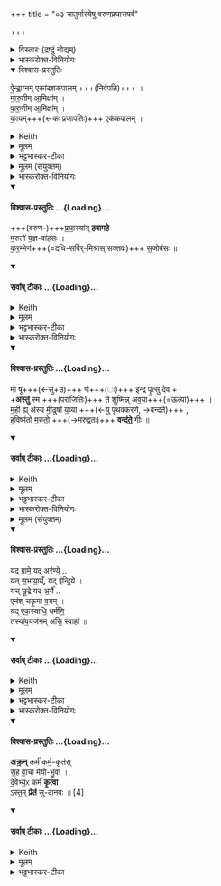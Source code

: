 +++
title = "०३ चातुर्मास्येषु वरुणप्रघासपर्व"

+++

<details><summary>विस्तारः (द्रष्टुं नोद्यम्)</summary>

२ गायत्री
३ विराट् स्थाना
४ महापङ्क्तिः
५ अनुष्टुप्
विश्वेदेवा ऋषयः  
(चातुर्मास्येषु द्वितीयपर्व) वरुणप्रघासपर्व-हविषां ब्राह्मणं पत्न्युुदानयनादि(२-५)करम्भहोममन्त्राश्च
</details>

<details><summary>भास्करोक्त-विनियोगः</summary>

1अथ वरुणप्रघासहवींषि विदधाति - ऐन्द्राग्नमित्यादि ॥ एतानि चत्वारि हवींषि पञ्चसञ्चरातिरिक्तानि । 'एतद्ब्राह्मणान्येव पञ्च हवींषि । 'अथैष ऐन्द्राग्नो भवति' इत्यादि ब्राह्मणम् । तेन सञ्चरैस्सह नव भवन्ति । 
</details>

<details open><summary>विश्वास-प्रस्तुतिः</summary>

ऐ॒न्द्रा॒ग्नम् एका॑दशकपालम्   +++(निर्वपति)+++  ।   
मा॒रु॒तीम् आ॒मिक्षा॑म् ।   
वा॒रु॒णीम् आ॒मिक्षा॑म्  ।   
का॒यम्+++(←कः प्रजापतिः)+++ एक॑कपालम् ।   
</details>

<details><summary>Keith</summary>

He offers on eleven potsherds to Indra and Agni,  
clotted curds to the Maruts,  
clotted curds to Varuna,  
and on one potsherd to Ka.
</details>

<details><summary>मूलम्</summary>

ऐ॒न्द्रा॒ग्नमेका॑दशकपालम्   +++(निर्वपति)+++  ।   
मा॒रु॒तीमा॒मिक्षा॑म् ।   
वा॒रु॒णीमा॒मिक्षा॑म्  ।   
का॒यमेक॑कपालम् ।   
</details>

<details><summary>भट्टभास्कर-टीका</summary>

को देवता अस्य कायम् । 'कस्येत्' इतीत्वम् । कः प्रजापतिः ॥
</details>

<details><summary>मूलम् (संयुक्तम्)</summary>

प्रघा॒स्या॑न् हवामहे म॒रुतो॑ य॒ज्ञवा॑हसᳵ कर॒म्भेण॑ स॒जोष॑सः ॥
</details>

<details><summary>भास्करोक्त-विनियोगः</summary>

2गृहीत-करम्भ-पात्रां पत्नीम् उदानयित्वा वाचयति प्रतिप्रस्थाता - प्रघास्यानिति । 
</details>
<div class="js_include" newlevelforh1="4" title="विश्वास-प्रस्तुतिः" unfilled url="/vedAH_yajuH/taittirIyam/sArasvata-vibhAgaH/saMhitA/Rk/vishvAsa-prastutiH/1/8_rAjasUyAdi/03_chAturmAsyeShu_varuNapraghAsaparva/02_praghAsyAn_havAmahe.md">
<details open><summary><h4>विश्वास-प्रस्तुतिः ...{Loading}...</h4></summary>

+++(वरुण-)+++प्र॒घा॒स्या॑न् **हवामहे**  
म॒रुतो॑ य॒ज्ञ-वा॑हसः ।  
क॒र॒म्भेण॑+++(=दधि-सर्पिर्-मिश्रास् सक्तवः)+++ स॒जोष॑सः ॥
</details>
</div>
<div class="js_include" newlevelforh1="4" title="सर्वाष् टीकाः" unfilled url="/vedAH_yajuH/taittirIyam/sArasvata-vibhAgaH/saMhitA/Rk/sarvASh_TIkAH/1/8_rAjasUyAdi/03_chAturmAsyeShu_varuNapraghAsaparva/02_praghAsyAn_havAmahe.md">
<details open><summary><h4>सर्वाष् टीकाः ...{Loading}...</h4></summary>
<details><summary>Keith</summary>

The voracious we invoke,  
The Maruts who bear the sacrifice,  
Rejoicing in the mush.
</details>

<details><summary>मूलम्</summary>

प्र॒घा॒स्या॑न् हवामहे म॒रुतो॑ य॒ज्ञवा॑हसः ।   
कर॒म्भेण॑ स॒जोष॑सः  ॥
</details>

<details><summary>भट्टभास्कर-टीका</summary>

इयं गायत्री ॥ पूर्वपदलोपोत्र द्रष्टव्यः ।  
यथा - देवदत्तो दत्तः, सत्यभामा भामेति । एवं वरुणप्रघासाः प्रघासाः ; तत्र भवास्तेषां सम्बन्धिनो **मरुतः प्रघास्याः** । 'भवे छन्दसि' इति यः । मरुद्विशेषा वा **प्रघास्यास्** तान् **हवामहे** आह्वयामः यजामहे वा । 'बहुलं छन्दसि' इति सम्प्रसारणम् । [यज्ञं वहन्तीति यज्ञवाहसः] 'वहिहाधाञ्भ्यश्छन्दसि' इति विधीयमानोसुन् 'गतिकारकयोरपि पूर्वपदप्रकृतिस्वरत्वं च' इति कारकपूर्वादपि भवति, णिदिति तत्रानुवृत्तेर्वृद्धिः ।  

दधि-सर्पिर्-मिश्रास् सक्तवः **करम्भाः** । जातावेकवचनम् । तद्योगात्ताच्छब्द्यम् । करम्भपात्रैर्हेतुभिः सजोषसस्समानप्रीतीन् परस्परमस्माभिर्वा सप्रीतीन् । 'परादिश्छन्दसि' इत्युत्तरपदाद्युदात्तत्वम् ॥
</details>
</details>
</div>
<details><summary>भास्करोक्त-विनियोगः</summary>

3यजमानः पुरोनुवाक्यामन्वाह - मो षूण इति । 
</details>
<div class="js_include" newlevelforh1="4" title="विश्वास-प्रस्तुतिः" unfilled url="/vedAH_yajuH/taittirIyam/sArasvata-vibhAgaH/saMhitA/Rk/vishvAsa-prastutiH/1/8_rAjasUyAdi/03_chAturmAsyeShu_varuNapraghAsaparva/03_mo_ShU.md">
<details open><summary><h4>विश्वास-प्रस्तुतिः ...{Loading}...</h4></summary>

मो षू+++(←सु+उ)+++ ण॑+++(ः)+++ इन्द्र पृ॒त्सु देव +  
+**अस्तु॑** स्म +++(पराजितिः)+++ ते शुष्मिन्न् अव॒या+++(=ऊत्या)+++ ।  
म॒ही ह्य् अ॑स्य मी॒ढुषो॑ य॒व्या +++(←यु पृथक्करणे, →वन्दते)+++ ,  
ह॒विष्म॑तो म॒रुतो॒ +++(→मरुद्वतः)+++ **वन्द॑ते॒** गीः  ॥
</details>
</div>
<div class="js_include" newlevelforh1="4" title="सर्वाष् टीकाः" unfilled url="/vedAH_yajuH/taittirIyam/sArasvata-vibhAgaH/saMhitA/Rk/sarvASh_TIkAH/1/8_rAjasUyAdi/03_chAturmAsyeShu_varuNapraghAsaparva/03_mo_ShU.md">
<details open><summary><h4>सर्वाष् टीकाः ...{Loading}...</h4></summary>
<details><summary>Keith</summary>

Be not against us in battles, O god Indra  
Let there be expiation to satisfy thee, O impetuous one;  
For great is the barley heap of this bountiful one;  
Rich in oblation are the Maruts whom our song praises.
</details>

<details><summary>मूलम्</summary>

मो षू ण॑ इन्द्र पृ॒त्सु दे॒वास्तु॑ स्म ते शुष्मिन्नव॒या ।
म॒ही ह्य॑स्य मी॒ढुषो॑ य॒व्या ।  
ह॒विष्म॑तो म॒रुतो॒ वन्द॑ते॒ गीः  ॥
</details>

<details><summary>भट्टभास्कर-टीका</summary>

पङ्क्ति-प्रकारो ऽयम् । पादादित्वाद् **अस्त्व्** इति न निहन्यते ।  

**मो** इति प्रतिषेधे । निपात-समुदायो वा ।  
सामर्थ्याल् लभ्या क्रिया ; तस्या एव निषेध-सम्भवात्, **अस्त्व्** इति वक्ष्यमाणत्वाच् च ।  

हे **इन्द्र** देवनादि-गुणक  
अस्माकं **पृत्सु** सङ्ग्रामेषु प्रवृत्तिः  
**(सु) मो** मा भूदिति ।  
**सु** सुष्ठु समीचीनम् एव, सुष्ठु मा भूदिति वा ।  
अस्मान् **पृत्सु** मा कार्षीः - शोभनम् एतद् इति ।  
'सुञः' इति सोष्षत्वम्, 'अन्येषामपि दृश्यते' इति दीर्घत्वम् । 'नश्च धातुस्थोरुषुभ्यः' इति नसो णत्वम् ।   

किञ्च - हे **शुष्मिन्** बलवन् **ते** तव प्रसादात् **अवया** करम्भपात्रयागो **ऽस्तु** - अवयजनम् **अवया** ।  
'अवे यजः' इति ण्विः, छान्दसोन्त्यविकारः । सोर्वा डादेशः ।  
वरुणपाशानाम् अवयजनं विनाशहेतुर् **अस्त्व्** इति यावत् ।

कः पुनरस्य विशेष इति चेद् ब्रूमः -  
हे **इन्द्र अस्य** तव **मीढुषः** सेक्तुः  
सम्बन्धिनीयम् इष्टिः **मही** पृथ्वी  
यस्माद् **यव्या** यव-मात्र-सदृशी अतिस्वल्पेति यावत् ।  
शाखादित्वाद् इवार्थे **यः** ।  
यद्वा - इयम् एवेष्टिः तव प्रसादान् महती **यव्या** यावयित्री वरुणपाशानां पृथक्-करण-समर्थेति यावत् ।  
छान्दसो यः । अन्वादेशत्वाद् अस्येति निहन्यते । दाश्वानादौ **मीढ्वान्** इति निपातितः ।

किञ्च - **हविष्मतश्** चरुमतो मम **गीर् वन्दते** स्तौति ॥
</details>
</details>
</div>
<details><summary>भास्करोक्त-विनियोगः</summary>

4दम्पती याज्यां ब्रूतः - यद्ग्राम इति ।
</details>

<details><summary>मूलम् (संयुक्तम्)</summary>

यद्ग्रामे॒ यदर॑ण्ये॒ यत् स॒भाया॒य्ँयदि॑न्द्रि॒ये । यच्छू॒द्रे यद॒र्य॑ एन॑श्चकृ॒मा व॒यम् । यदेक॒स्याधि॒ धर्म॑णि॒ तस्या॑व॒यज॑नमसि॒ स्वाहा॑ ॥  
</details>
<div class="js_include" newlevelforh1="4" title="विश्वास-प्रस्तुतिः" unfilled url="/vedAH_yajuH/taittirIyam/sArasvata-vibhAgaH/saMhitA/Rk/vishvAsa-prastutiH/1/8_rAjasUyAdi/03_chAturmAsyeShu_varuNapraghAsaparva/04_yad_grAme.md">
<details open><summary><h4>विश्वास-प्रस्तुतिः ...{Loading}...</h4></summary>

यद् ग्रामे॒ यद् अर॑ण्ये॒ ..  
यत् स॒भाया॒य्ँ, यद् इ॑न्द्रि॒ये ।    
यच् छू॒द्रे यद् अ॒र्ये॑ ..   
एन॑श् चकृ॒मा व॒यम् ।     
यद् एक॒स्याधि॒ धर्म॑णि॒    
तस्या॑व॒यज॑नम् असि॒ स्वाहा॑  ॥
</details>
</div>
<div class="js_include" newlevelforh1="4" title="सर्वाष् टीकाः" unfilled url="/vedAH_yajuH/taittirIyam/sArasvata-vibhAgaH/saMhitA/Rk/sarvASh_TIkAH/1/8_rAjasUyAdi/03_chAturmAsyeShu_varuNapraghAsaparva/04_yad_grAme.md">
<details open><summary><h4>सर्वाष् टीकाः ...{Loading}...</h4></summary>
<details><summary>Keith</summary>

The wrong we have done in village or wild,  
In the assembly, in our members,  
The wrong to Śudra or Aryan,  
The wrong contrary to the law of either,  
Of that thou art the expiation; hail!
</details>

<details><summary>मूलम्</summary>

यद्ग्रामे॒ यदर॑ण्ये॒ ..  
यत् स॒भाया॒य्ँयदि॑न्द्रि॒ये ।    
यच्छू॒द्रे यद॒र्ये॑ ..   
एन॑श्चकृ॒मा व॒यम् ।     
यदेक॒स्याधि॒ धर्म॑णि॒  ..    
तस्या॑व॒यज॑नमसि॒ स्वाहा॑  ॥
</details>

<details><summary>भट्टभास्कर-टीका</summary>

षट्पदा जगतीयम् ॥ ग्रामे जनपदे गूढे प्रदेशे सभायां गृहे इन्द्रिये चक्षुरादिके वागादिके च शूद्रे चतुर्थे । निकृष्टोपलक्षणम् । 'अर्यस्स्वामिवैश्ययोः' इति निपात्यते, निपातनसामर्थ्यादेवाभिमतस्य सिद्धिः । एषु ग्रामादिष्वाधारेषु एतेषु वा निमित्तेषु वयं यदेनः पापं चकृम बुद्धिपूर्वमबुद्धिपूर्वं वा सह कृतवन्तः । सांहितिकं दीर्घत्वम् । 'अस्मदो द्वयोश्च' इति द्वयोर्बहुवचनं वयमिति । यच्च आवयोरेकस्यान्यतरस्य एनः पृथगेवानया मया वा कृतम्, अधिधर्मणि स्थानासनादिके क्रियमाणे तन्निमित्तं वा कृतं तस्य सर्वस्यावयजनं नाशनमसि हे करम्भपात्राणि । सामान्यविवक्षायामेकवचनं, करम्भेण चेति प्रक्रान्तत्वात् । स्वाहाकरोमि त्वामिति । 'यजमानदेवत्यो वा आहवनीयः' इत्यादि ब्राह्मणम् ॥
</details>
</details>
</div>
<details><summary>भास्करोक्त-विनियोगः</summary>

5पृथग् गच्छन्ताव् अनुमन्त्रयेते पत्नीय-जमानौ - अक्रन्निति । 
</details>
<div class="js_include" newlevelforh1="4" title="विश्वास-प्रस्तुतिः" unfilled url="/vedAH_yajuH/taittirIyam/sArasvata-vibhAgaH/saMhitA/Rk/vishvAsa-prastutiH/1/8_rAjasUyAdi/03_chAturmAsyeShu_varuNapraghAsaparva/05_akran_karma.md">
<details open><summary><h4>विश्वास-प्रस्तुतिः ...{Loading}...</h4></summary>

**अक्र॒न्** कर्म॑ कर्म॒-कृत॑स्  
स॒ह वा॒चा म॑यो-भु॒वा ।    
दे॒वेभ्य॒ᳵ कर्म॑ **कृ॒त्वा**  
ऽस्त॒म् **प्रेत॑** सु-दानवः ॥ [4]
</details>
</div>
<div class="js_include" newlevelforh1="4" title="सर्वाष् टीकाः" unfilled url="/vedAH_yajuH/taittirIyam/sArasvata-vibhAgaH/saMhitA/Rk/sarvASh_TIkAH/1/8_rAjasUyAdi/03_chAturmAsyeShu_varuNapraghAsaparva/05_akran_karma.md">
<details open><summary><h4>सर्वाष् टीकाः ...{Loading}...</h4></summary>
<details><summary>Keith</summary>

The doers of the deed have performed the deed,  
With wondrous speech;  
Having done the deed to the gods go ye  
To your home, ye bounteous ones.
</details>

<details><summary>मूलम्</summary>

अक्र॒न्कर्म॑ कर्म॒कृत॑स्स॒ह वा॒चा म॑योभु॒वा ।    
दे॒वेभ्य॒ᳵ कर्म॑ कृ॒त्वाऽस्त॒म्प्रेत॑ सुदानवः ॥ [4]
</details>

<details><summary>भट्टभास्कर-टीका</summary>

अनुष्टुबेषा ॥ अक्रन् कृतवन्तः । बहुवचनेन द्वावुच्येते । कर्म करम्भपात्रहोमलक्षणं कृतवन्तः । 'मन्त्रे घस' इति च्लेर्लुक्, पुरुषव्यत्ययः, अकार्ष्मेति मध्यमतया विपरिणतिः, 'अस्तं प्रेत' इत्येकवाक्यत्वात् । कर्मकृतः एतस्य कर्मणः कर्तारः एतदेवाक्रन् । 'सुकर्मपाप' इति क्विप् । सह वाचा मन्त्रात्मिकया मयोभुवा मयसस्सुखस्य भावयित्र्या मन्त्रवदेव कर्म कृतवन्तः । भवतेर्ण्यन्तात्क्विप्, 'बहुलमन्यत्रापि' इति णिलुक्, उपपदसमासः । 'अन्तोदात्तादुत्तरपदात्' इति तृतीयाया उदात्तत्वं व्यत्ययेन नित्यसमासेपि । यद्वा - मयसां भूर्मयोभूरिति षष्ठीसमासः । 'सावेकाचः' इति वाचस्तृतीयाया उदात्तत्वम् । देवेभ्यो देवार्थं देवर्णनिरवदानार्थम् । ते यूयं सम्प्रति कर्म यथोक्तं कृत्वा अस्तं प्रेत स्वंस्वं स्थानं वियुक्ता गच्छत । हे सुदानवः कल्याणदानाः । कर्मसमाप्तिं वा अस्तमयत देवाः । 'देवानृणं निरवदाय' इत्यादि ब्राह्मणम् ॥

इत्यष्टमे तृतीयोनुवाकः ॥
</details>
</details>
</div>
